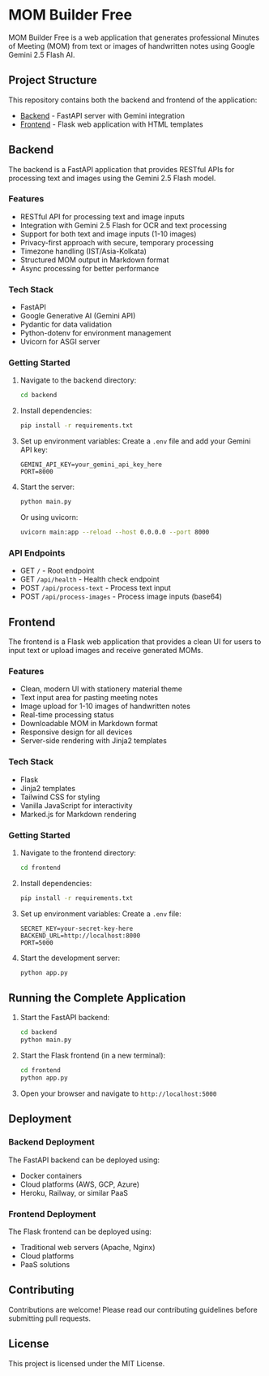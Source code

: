 # MOM Builder Free

MOM Builder Free is a web application that generates professional Minutes of Meeting (MOM) from text or images of handwritten notes using Google Gemini 2.5 Flash AI.

## Project Structure

This repository contains both the backend and frontend of the application:

- [Backend](#backend) - FastAPI server with Gemini integration
- [Frontend](#frontend) - Flask web application with HTML templates

## Backend

The backend is a FastAPI application that provides RESTful APIs for processing text and images using the Gemini 2.5 Flash model.

### Features
- RESTful API for processing text and image inputs
- Integration with Gemini 2.5 Flash for OCR and text processing
- Support for both text and image inputs (1-10 images)
- Privacy-first approach with secure, temporary processing
- Timezone handling (IST/Asia-Kolkata)
- Structured MOM output in Markdown format
- Async processing for better performance

### Tech Stack
- FastAPI
- Google Generative AI (Gemini API)
- Pydantic for data validation
- Python-dotenv for environment management
- Uvicorn for ASGI server

### Getting Started
1. Navigate to the backend directory:
   ```bash
   cd backend
   ```

2. Install dependencies:
   ```bash
   pip install -r requirements.txt
   ```

3. Set up environment variables:
   Create a `.env` file and add your Gemini API key:
   ```
   GEMINI_API_KEY=your_gemini_api_key_here
   PORT=8000
   ```

4. Start the server:
   ```bash
   python main.py
   ```
   Or using uvicorn:
   ```bash
   uvicorn main:app --reload --host 0.0.0.0 --port 8000
   ```

### API Endpoints
- GET `/` - Root endpoint
- GET `/api/health` - Health check endpoint
- POST `/api/process-text` - Process text input
- POST `/api/process-images` - Process image inputs (base64)

## Frontend

The frontend is a Flask web application that provides a clean UI for users to input text or upload images and receive generated MOMs.

### Features
- Clean, modern UI with stationery material theme
- Text input area for pasting meeting notes
- Image upload for 1-10 images of handwritten notes
- Real-time processing status
- Downloadable MOM in Markdown format
- Responsive design for all devices
- Server-side rendering with Jinja2 templates

### Tech Stack
- Flask
- Jinja2 templates
- Tailwind CSS for styling
- Vanilla JavaScript for interactivity
- Marked.js for Markdown rendering

### Getting Started
1. Navigate to the frontend directory:
   ```bash
   cd frontend
   ```

2. Install dependencies:
   ```bash
   pip install -r requirements.txt
   ```

3. Set up environment variables:
   Create a `.env` file:
   ```
   SECRET_KEY=your-secret-key-here
   BACKEND_URL=http://localhost:8000
   PORT=5000
   ```

4. Start the development server:
   ```bash
   python app.py
   ```

## Running the Complete Application

1. Start the FastAPI backend:
   ```bash
   cd backend
   python main.py
   ```

2. Start the Flask frontend (in a new terminal):
   ```bash
   cd frontend
   python app.py
   ```

3. Open your browser and navigate to `http://localhost:5000`

## Deployment

### Backend Deployment
The FastAPI backend can be deployed using:
- Docker containers
- Cloud platforms (AWS, GCP, Azure)
- Heroku, Railway, or similar PaaS

### Frontend Deployment
The Flask frontend can be deployed using:
- Traditional web servers (Apache, Nginx)
- Cloud platforms
- PaaS solutions

## Contributing

Contributions are welcome! Please read our contributing guidelines before submitting pull requests.

## License

This project is licensed under the MIT License.
